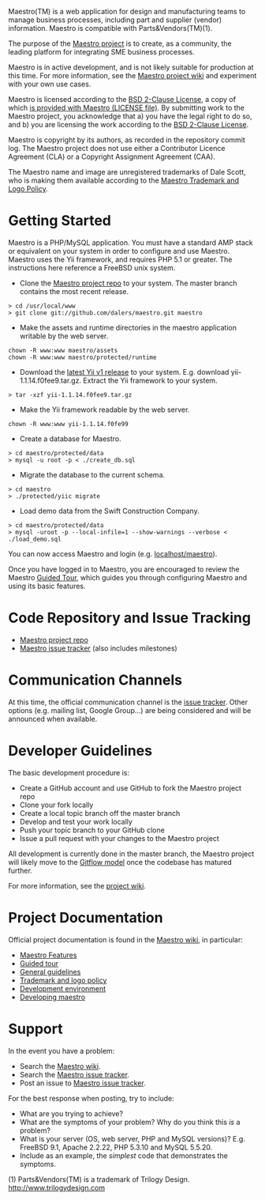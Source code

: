 Maestro(TM) is a web application for design and manufacturing teams to manage business processes, including part and supplier (vendor) information. Maestro is compatible with Parts&Vendors(TM)(1).

The purpose of the [Maestro project](https://www.github.com/dalers/maestro) is to create, as a community, the leading platform for integrating SME business processes.

Maestro is in active development, and is not likely suitable for production at this time. For more information, see the [Maestro project wiki](https://github.com/dalers/maestro/wiki) and experiment with your own use cases.

Maestro is licensed according to the [BSD 2-Clause License](http://opensource.org/licenses/BSD-2-Clause), a copy of which [is provided with Maestro (LICENSE file)](https://github.com/dalers/maestro/blob/master/LICENSE). By submitting work to the Maestro project, you acknowledge that a) you have the legal right to do so, and b) you are licensing the work according to the [BSD 2-Clause License](http://opensource.org/licenses/BSD-2-Clause).

Maestro is copyright by its authors, as recorded in the repository commit log. The Maestro project does not use either a Contributor Licence Agreement (CLA) or a Copyright Assignment Agreement (CAA). 

The Maestro name and image are unregistered trademarks of Dale Scott, who is making them available according to the [Maestro Trademark and Logo Policy](https://github.com/dalers/maestro/wiki/Trademark-and-logo-policy).

Getting Started
===============
Maestro is a PHP/MySQL application. You must have a standard AMP stack or equivalent on your system in order to configure and use Maestro. Maestro uses the Yii framework, and requires PHP 5.1 or greater. The instructions here reference a FreeBSD unix system.

* Clone the [Maestro project repo](https://github.com/dalers/maestro) to your system. The master branch contains the most recent release.

```
> cd /usr/local/www
> git clone git://github.com/dalers/maestro.git maestro
```

* Make the assets and runtime directories in the maestro application writable by the web server.

```
chown -R www:www maestro/assets
chown -R www:www maestro/protected/runtime
```

* Download the [latest Yii v1 release](http://www.yiiframework.com) to your system. E.g. download yii-1.1.14.f0fee9.tar.gz. Extract the Yii framework to your system.

```
> tar -xzf yii-1.1.14.f0fee9.tar.gz
```

* Make the Yii framework readable by the web server.

```
chown -R www:www yii-1.1.14.f0fe99
```

* Create a database for Maestro.

```
> cd maestro/protected/data
> mysql -u root -p < ./create_db.sql
```

* Migrate the database to the current schema.

```
> cd maestro
> ./protected/yiic migrate
```

* Load demo data from the Swift Construction Company.

```
> cd maestro/protected/data
> mysql -uroot -p --local-infile=1 --show-warnings --verbose < ./load_demo.sql
```

You can now access Maestro and login (e.g. [localhost/maestro](http://localhost/maestro)).

Once you have logged in to Maestro, you are encouraged to review the Maestro [Guided Tour](http://github.com/dalers/maestro/wiki/Guided-tour), which guides you through configuring Maestro and using its basic features.

Code Repository and Issue Tracking
==================================
* [Maestro project repo](https://github.com/dalers/maestro)
* [Maestro issue tracker](https://github.com/dalers/maestro/issues) (also includes milestones)

Communication Channels
======================
At this time, the official communication channel is the [issue tracker](https://github.com/dalers/maestro/issues). Other options (e.g. mailing list, Google Group...) are being considered and will be announced when available.

Developer Guidelines
====================
The basic development procedure is:
* Create a GitHub account and use GitHub to fork the Maestro project repo
* Clone your fork locally
* Create a local topic branch off the master branch
* Develop and test your work locally
* Push your topic branch to your GitHub clone
* Issue a pull request with your changes to the Maestro project

All development is currently done in the master branch, the Maestro project will likely move to the [Gitflow model](http://nvie.com/posts/a-successful-git-branching-model/) once the codebase has matured further.

For more information, see the [project wiki](https://github.com/dalers/maestro/wiki).

Project Documentation
=====================
Official project documentation is found in the [Maestro wiki](https://github.com/dalers/maestro/wiki/), in particular:
* [Maestro Features](https://github.com/dalers/maestro/wiki/Maestro-Features)
* [Guided tour](http://github.com/dalers/maestro/wiki/Guided-tour)
* [General guidelines](https://github.com/dalers/maestro/wiki/General-guidelines)
* [Trademark and logo policy](https://github.com/dalers/maestro/wiki/Trademark-and-logo-policy)
* [Development environment](http://github.com/dalers/maestro/wiki/Development-environment)
* [Developing maestro](http://github.com/dalers/maestro/wiki/Developing-maestro)

Support
=======
In the event you have a problem:

* Search the [Maestro wiki](https://github.com/dalers/maestro/wiki/).
* Search the [Maestro issue tracker](https://github.com/dalers/maestro/issues).
* Post an issue to [Maestro issue tracker](https://github.com/dalers/maestro/issues).

For the best response when posting, try to include:

* What are you trying to achieve?
* What are the symptoms of your problem? Why do you think this  *is* a problem?
* What is your server (OS, web server, PHP and MySQL versions)? E.g. FreeBSD 9.1, Apache 2.2.22, PHP 5.3.10 and MySQL 5.5.20.
* Include as an example, the *simplest* code that demonstrates the symptoms.



(1) Parts&Vendors(TM) is a trademark of Trilogy Design. http://www.trilogydesign.com
